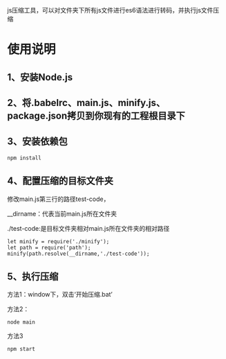 js压缩工具，可以对文件夹下所有js文件进行es6语法进行转码，并执行js文件压缩

# 使用说明

## 1、安装Node.js

## 2、将.babelrc、main.js、minify.js、package.json拷贝到你现有的工程根目录下

## 3、安装依赖包

````
npm install
````

## 4、配置压缩的目标文件夹

修改main.js第三行的路径test-code，

__dirname：代表当前main.js所在文件夹

./test-code:是目标文件夹相对main.js所在文件夹的相对路径
````
let minify = require('./minify');
let path = require('path');
minify(path.resolve(__dirname,'./test-code'));
````

## 5、执行压缩

方法1：window下，双击‘开始压缩.bat’

方法2：
````
node main
````
方法3
````
npm start
````
